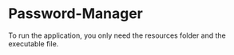 # Password-Manager
To run the application, you only need the resources folder and the executable file.
